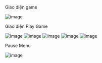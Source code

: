 Giao diện game

![image](https://user-images.githubusercontent.com/44593404/105666738-832ddf80-5f0c-11eb-9432-bc153d859e41.png)

Giao diện Play Game

![image](https://user-images.githubusercontent.com/44593404/105666769-92149200-5f0c-11eb-9a37-9fac782fddf7.png)
![image](https://user-images.githubusercontent.com/44593404/105666800-a5276200-5f0c-11eb-86db-70dad915d60b.png)
![image](https://user-images.githubusercontent.com/44593404/105666808-a8225280-5f0c-11eb-86ef-686fcce1c37f.png)
![image](https://user-images.githubusercontent.com/44593404/105666829-b1abba80-5f0c-11eb-97ea-aa8aeaa12526.png)
![image](https://user-images.githubusercontent.com/44593404/105666838-b4a6ab00-5f0c-11eb-9943-55b73a573901.png)

Pause Menu

![image](https://user-images.githubusercontent.com/44593404/105666781-980a7300-5f0c-11eb-8223-8f48ef35f94b.png)
